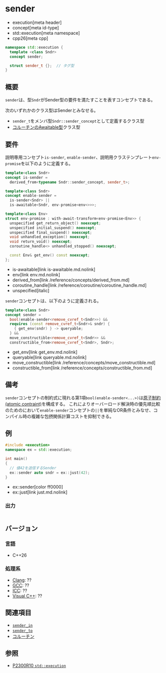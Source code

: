 # sender
* execution[meta header]
* concept[meta id-type]
* std::execution[meta namespace]
* cpp26[meta cpp]

```cpp
namespace std::execution {
  template <class Sndr>
  concept sender;

  struct sender_t {};  // タグ型
}
```

## 概要
`sender`は、型`Sndr`がSender型の要件を満たすことを表すコンセプトである。

次のいずれかのクラス型はSenderとみなせる。

- `sender_t`をメンバ型`Sndr::sender_concept`として定義するクラス型
- [コルーチンのAwaitable型](/lang/cpp20/coroutines.md)クラス型


## 要件
説明専用コンセプト`is-sender`, `enable-sender`、説明用クラステンプレート`env-promise`を以下のように定義する。

```cpp
template<class Sndr>
concept is-sender =
  derived_from<typename Sndr::sender_concept, sender_t>;

template<class Sndr>
concept enable-sender =
  is-sender<Sndr> ||
  is-awaitable<Sndr, env-promise<env<>>>;

template<class Env>
struct env-promise : with-await-transform<env-promise<Env>> {
  unspecified get_return_object() noexcept;
  unspecified initial_suspend() noexcept;
  unspecified final_suspend() noexcept;
  void unhandled_exception() noexcept;
  void return_void() noexcept;
  coroutine_handle<> unhandled_stopped() noexcept;

  const Env& get_env() const noexcept;
};
```
* is-awaitable[link is-awaitable.md.nolink]
* env[link env.md.nolink]
* derived_from[link /reference/concepts/derived_from.md]
* coroutine_handle[link /reference/coroutine/coroutine_handle.md]
* unspecified[italic]

`sender`コンセプトは、以下のように定義される。

```cpp
template<class Sndr>
concept sender =
  bool(enable-sender<remove_cvref_t<Sndr>>) &&
  requires (const remove_cvref_t<Sndr>& sndr) {
    { get_env(sndr) } -> queryable;
  } &&
  move_constructible<remove_cvref_t<Sndr>> &&
  constructible_from<remove_cvref_t<Sndr>, Sndr>;
```
* get_env[link get_env.md.nolink]
* queryable[link queryable.md.nolink]
* move_constructible[link /reference/concepts/move_constructible.md]
* constructible_from[link /reference/concepts/constructible_from.md]


## 備考
`sender`コンセプトの制約式に現れる第1項`bool(enable-sender<...>)`は[原子制約(atomic contraint)](/lang/cpp20/concepts.md)を構成する。
これによりオーバーロード解決時の優先順比較のためのにおいて`enable-sender`コンセプトの`||`を単純なOR条件とみなせ、コンパイル時の複雑な包摂関係計算コストを抑制できる。


## 例
```cpp example
#include <execution>
namespace ex = std::execution;

int main()
{
  // 値42を送信するSender
  ex::sender auto sndr = ex::just(42);
}
```
* ex::sender[color ff0000]
* ex::just[link just.md.nolink]

### 出力
```
```


## バージョン
### 言語
- C++26

### 処理系
- [Clang](/implementation.md#clang): ??
- [GCC](/implementation.md#gcc): ??
- [ICC](/implementation.md#icc): ??
- [Visual C++](/implementation.md#visual_cpp): ??


## 関連項目
- [`sender_in`](sender_in.md)
- [`sender_to`](sender_to.md)
- [コルーチン](/lang/cpp20/coroutines.md)


## 参照
- [P2300R10 `std::execution`](https://www.open-std.org/jtc1/sc22/wg21/docs/papers/2024/p2300r10.html)
